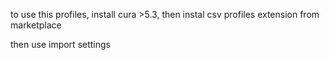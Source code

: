 to use this profiles, install cura >5.3, then instal csv profiles extension from marketplace

then use import settings
